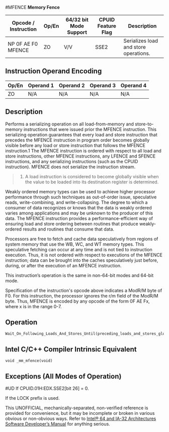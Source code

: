 #MFENCE
**Memory Fence**

| Opcode / Instruction | Op/En | 64/32 bit Mode Support | CPUID Feature Flag | Description                           |
| -------------------- | ----- | ---------------------- | ------------------ | ------------------------------------- |
| NP 0F AE F0 MFENCE   | ZO    | V/V                    | SSE2               | Serializes load and store operations. |

## Instruction Operand Encoding

| Op/En | Operand 1 | Operand 2 | Operand 3 | Operand 4 |
| ----- | --------- | --------- | --------- | --------- |
| ZO    | N/A       | N/A       | N/A       | N/A       |

## Description

Performs a serializing operation on all load-from-memory and store-to-memory instructions that were issued prior the MFENCE instruction. This serializing operation guarantees that every load and store instruction that precedes the MFENCE instruction in program order becomes globally visible before any load or store instruction that follows the MFENCE instruction.1 The MFENCE instruction is ordered with respect to all load and store instructions, other MFENCE instructions, any LFENCE and SFENCE instructions, and any serializing instructions (such as the CPUID instruction). MFENCE does not serialize the instruction stream.

> 1. A load instruction is considered to become globally visible when the value to be loaded into its destination register is determined.

Weakly ordered memory types can be used to achieve higher processor performance through such techniques as out-of-order issue, speculative reads, write-combining, and write-collapsing. The degree to which a consumer of data recognizes or knows that the data is weakly ordered varies among applications and may be unknown to the producer of this data. The MFENCE instruction provides a performance-efficient way of ensuring load and store ordering between routines that produce weakly-ordered results and routines that consume that data.

Processors are free to fetch and cache data speculatively from regions of system memory that use the WB, WC, and WT memory types. This speculative fetching can occur at any time and is not tied to instruction execution. Thus, it is not ordered with respect to executions of the MFENCE instruction; data can be brought into the caches speculatively just before, during, or after the execution of an MFENCE instruction.

This instruction’s operation is the same in non-64-bit modes and 64-bit mode.

Specification of the instruction's opcode above indicates a ModR/M byte of F0. For this instruction, the processor ignores the r/m field of the ModR/M byte. Thus, MFENCE is encoded by any opcode of the form 0F AE Fx, where x is in the range 0-7.

## Operation

```
Wait_On_Following_Loads_And_Stores_Until(preceding_loads_and_stores_globally_visible);

```

## Intel C/C++ Compiler Intrinsic Equivalent

```
void _mm_mfence(void)

```

## Exceptions (All Modes of Operation)

#​​​UD If CPUID.01H:EDX.SSE2[bit 26] = 0.

If the LOCK prefix is used.

This UNOFFICIAL, mechanically-separated, non-verified reference is provided for convenience, but it may be
incomplete or broken in various obvious or non-obvious
ways. Refer to [Intel® 64 and IA-32 Architectures Software Developer’s Manual](https://software.intel.com/en-us/download/intel-64-and-ia-32-architectures-sdm-combined-volumes-1-2a-2b-2c-2d-3a-3b-3c-3d-and-4) for anything serious.
